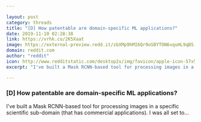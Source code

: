 ```yaml
---

layout: post
category: threads
title: "[D] How patentable are domain-specific ML applications?"
date: 2019-11-10 02:28:38
link: https://vrhk.co/2K5Xaat
image: https://external-preview.redd.it/zbXMp9hMI6Qr9oSBYTON6vquHL9qBS-YR0596cl-h6U.jpg?width=1200&height=628.272251309&auto=webp&s=413e054db9233d2d8322969b858c85bda98d3928
domain: reddit.com
author: "reddit"
icon: http://www.redditstatic.com/desktop2x/img/favicon/apple-icon-57x57.png
excerpt: "I've built a Mask RCNN-based tool for processing images in a specific scientific sub-domain (that has commercial applications). I was all set to..."

---
```


### [D] How patentable are domain-specific ML applications?

I've built a Mask RCNN-based tool for processing images in a specific scientific sub-domain (that has commercial applications). I was all set to...